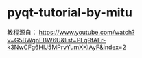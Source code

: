# pyqt-tutorial-by-mitu

教程源自： https://www.youtube.com/watch?v=G5BWgnEBW6U&list=PLq9fAEr-k3NwCFg6HlJ5MPrvYumXKIAyF&index=2